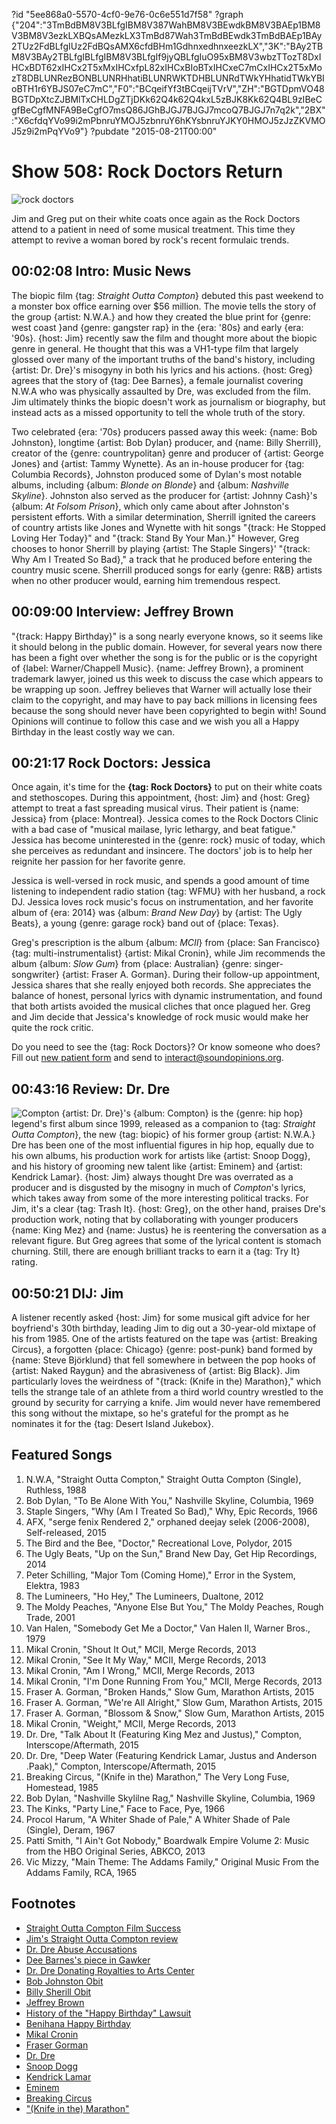 ?id "5ee868a0-5570-4cf0-9e76-0c6e551d7f58"
?graph {"204":"3TmBdBM8V3BLfgIBM8V387WahBM8V3BEwdkBM8V3BAEp1BM8V3BM8V3ezkLXBQsAMezkLX3TmBd87Wah3TmBdBEwdk3TmBdBAEp1BAy2TUz2FdBLfgIUz2FdBQsAMX6cfdBHm1GdhnxedhnxeezkLX","3K":"BAy2TBM8V3BAy2TBLfgIBLfgIBM8V3BLfgIf9jyQBLfgIuO95xBM8V3wbzTTozT8DxIHCxBDT62xIHCx2T5xMxIHCxfpL82xIHCxBIoBTxIHCxeC7mCxIHCx2T5xMozT8DBLUNRezBONBLUNRHhatiBLUNRWKTDHBLUNRdTWkYHhatidTWkYBIoBTH1r6YBJS07eC7mC","F0":"BCqeifYf3tBCqeijTVrV","ZH":"BGTDpmVO48BGTDpXtcZJBMlTxCHLDgZTjDKk62Q4k62Q4kxL5zBJK8Kk62Q4BL9zIBeCgfBeCgfMNFA9BeCgfO7msQ86JGhBJGJ7BJGJ7mcoQ7BJGJ7n7q2k","2BX":"X6cfdqYVo99i2mPbnruYMOJ5zbnruY6hKYsbnruYJKY0HMOJ5zJzZKVMOJ5z9i2mPqYVo9"}
?pubdate "2015-08-21T00:00"
# Show 508: Rock Doctors Return
![rock doctors](https://static.soundopinions.org/images/2015/rockdoctors_email.jpg)

Jim and Greg put on their white coats once again as the Rock Doctors attend to a patient in need of some musical treatment. This time they attempt to revive a woman bored by rock's recent formulaic trends.

## 00:02:08 Intro: Music News

The biopic film {tag: *Straight Outta Compton*} debuted this past weekend to a monster box office earning over $56 million. The movie tells the story of the group {artist: N.W.A.} and how they created the blue print for {genre: west coast }and {genre: gangster rap} in the {era: '80s} and early {era: '90s}. {host: Jim} recently saw the film and thought more about the biopic genre in general. He thought that this was a VH1-type film that largely glossed over many of the important truths of the band's history, including {artist: Dr. Dre}'s misogyny in both his lyrics and his actions. {host: Greg} agrees that the story of {tag: Dee Barnes}, a female journalist covering N.W.A who was physically assaulted by Dre, was excluded from the film. Jim ultimately thinks the biopic doesn't work as journalism or biography, but instead acts as a missed opportunity to tell the whole truth of the story.

Two celebrated {era: '70s} producers passed away this week: {name: Bob Johnston}, longtime {artist: Bob Dylan} producer, and {name: Billy Sherrill}, creator of the {genre: countrypolitan} genre and producer of {artist: George Jones} and {artist: Tammy Wynette}. As an in-house producer for {tag: Columbia Records}, Johnston produced some of Dylan's most notable albums, including {album: *Blonde on Blonde*} and {album: *Nashville Skyline*}. Johnston also served as the producer for {artist: Johnny Cash}'s {album: *At Folsom Prison*}, which only came about after Johnston's persistent efforts. With a similar determination, Sherrill ignited the careers of country artists like Jones and Wynette with hit songs "{track: He Stopped Loving Her Today}" and "{track: Stand By Your Man.}" However, Greg chooses to honor Sherrill by playing {artist: The Staple Singers}' "{track: Why Am I Treated So Bad}," a track that he produced before entering the country music scene. Sherrill produced songs for early {genre: R&B} artists when no other producer would, earning him tremendous respect.  


## 00:09:00 Interview: Jeffrey Brown
 "{track: Happy Birthday}" is a song nearly everyone knows, so it seems like it should belong in the public domain. However, for several years now there has been a fight over whether the song is for the public or is the copyright of {label: Warner/Chappell Music}. {name: Jeffrey Brown}, a prominent trademark lawyer, joined us this week to discuss the case which appears to be wrapping up soon. Jeffrey believes that Warner will actually lose their claim to the copyright, and may have to pay back millions in licensing fees because the song should never have been copyrighted to begin with! Sound Opinions will continue to follow this case and we wish you all a Happy Birthday in the least costly way we can. 


## 00:21:17 Rock Doctors: Jessica 
Once again, it's time for the **{tag: Rock Doctors}** to put on their white coats and stethoscopes. During this appointment, {host: Jim} and {host: Greg} attempt to treat a fast spreading musical virus. Their patient is {name: Jessica} from {place: Montreal}. Jessica comes to the Rock Doctors Clinic with a bad case of "musical mailase, lyric lethargy, and beat fatigue." Jessica has become uninterested in the {genre: rock} music of today, which she perceives as redundant and insincere. The doctors' job is to help her reignite her passion for her favorite genre. 

Jessica is well-versed in rock music, and spends a good amount of time listening to independent radio station {tag: WFMU} with her husband, a rock DJ. Jessica loves rock music's focus on instrumentation, and her favorite album of {era: 2014} was {album: *Brand New Day*} by {artist: The Ugly Beats}, a young {genre: garage rock} band out of {place: Texas}. 

Greg's prescription is the album {album: *MCII*} from {place: San Francisco} {tag: multi-instrumentalist} {artist: Mikal Cronin}, while Jim recommends the album {album: *Slow Gum*} from {place: Australian} {genre: singer-songwriter} {artist: Fraser A. Gorman}. During their follow-up appointment, Jessica shares that she really enjoyed both records. She appreciates the balance of honest, personal lyrics with dynamic instrumentation, and found that both artists avoided the musical cliches that once plagued her. Greg and Jim decide that Jessica's knowledge of rock music would make her quite the rock critic. 

Do you need to see the {tag: Rock Doctors}? Or know someone who does? Fill out [new patient form](http://www.soundopinions.org/rockdocsform.pdf) and send to interact@soundopinions.org.

## 00:43:16 Review: Dr. Dre
![Compton](https://static.soundopinions.org/assets/508/2040.jpg)
{artist: Dr. Dre}'s {album: Compton} is the {genre: hip hop} legend's first album since 1999, released as a companion to {tag: *Straight Outta Compton*}, the new {tag: biopic} of his former group {artist: N.W.A.} Dre has been one of the most influential figures in hip hop, equally due to his own albums, his production work for artists like {artist: Snoop Dogg}, and his history of grooming new talent like {artist: Eminem} and {artist: Kendrick Lamar}. {host: Jim} always thought Dre was overrated as a producer and is disgusted by the misogny in much of *Compton*'s lyrics, which takes away from some of the more interesting political tracks. For Jim, it's a clear {tag: Trash It}. {host: Greg}, on the other hand, praises Dre's production work, noting that by collaborating with younger producers {name: King Mez} and {name: Justus} he is reentering the conversation as a relevant figure. But Greg agrees that some of the lyrical content is stomach churning. Still, there are enough brilliant tracks to earn it a {tag: Try It} rating.

## 00:50:21 DIJ: Jim
A listener recently asked {host: Jim} for some musical gift advice for her boyfriend's 30th birthday, leading Jim to dig out a 30-year-old mixtape of his from 1985. One of the artists featured on the tape was {artist: Breaking Circus}, a forgotten {place: Chicago} {genre: post-punk} band formed by {name: Steve Björklund} that fell somewhere in between the pop hooks of {artist: Naked Raygun} and the abrasiveness of {artist: Big Black}. Jim particularly loves the weirdness of "{track: (Knife in the) Marathon}," which tells the strange tale of an athlete from a third world country wrestled to the ground by security for carrying a knife. Jim would never have remembered this song without the mixtape, so he's grateful for the prompt as he nominates it for the {tag: Desert Island Jukebox}.

## Featured Songs
1. N.W.A, "Straight Outta Compton," Straight Outta Compton (Single), Ruthless, 1988 
2. Bob Dylan, "To Be Alone With You," Nashville Skyline, Columbia, 1969 
3. Staple Singers, "Why (Am I Treated So Bad)," Why, Epic Records, 1966 
4. AFX, "serge fenix Rendered 2," orphaned deejay selek (2006-2008), Self-released, 2015 
5. The Bird and the Bee, "Doctor," Recreational Love, Polydor, 2015 
6. The Ugly Beats, "Up on the Sun," Brand New Day, Get Hip Recordings, 2014 
7. Peter Schilling, "Major Tom (Coming Home)," Error in the System, Elektra, 1983 
8. The Lumineers, "Ho Hey," The Lumineers, Dualtone, 2012 
9. The Moldy Peaches, "Anyone Else But You," The Moldy Peaches, Rough Trade, 2001 
10. Van Halen, "Somebody Get Me a Doctor," Van Halen II, Warner Bros., 1979 
11. Mikal Cronin, "Shout It Out," MCII, Merge Records, 2013 
12. Mikal Cronin, "See It My Way," MCII, Merge Records, 2013
13. Mikal Cronin, "Am I Wrong," MCII, Merge Records, 2013 
14. Mikal Cronin, "I'm Done Running From You," MCII, Merge Records, 2013 
15. Fraser A. Gorman, "Broken Hands," Slow Gum, Marathon Artists, 2015 
16. Fraser A. Gorman, "We're All Alright," Slow Gum, Marathon Artists, 2015 
17. Fraser A. Gorman, "Blossom & Snow," Slow Gum, Marathon Artists, 2015 
18. Mikal Cronin, "Weight," MCII, Merge Records, 2013 
19. Dr. Dre, "Talk About It (Featuring King Mez and Justus)," Compton, Interscope/Aftermath, 2015 
20. Dr. Dre, "Deep Water (Featuring Kendrick Lamar, Justus and Anderson .Paak)," Compton, Interscope/Aftermath, 2015 
21. Breaking Circus, "(Knife in the) Marathon," The Very Long Fuse, Homestead, 1985 
22. Bob Dylan, "Nashville Skylilne Rag," Nashville Skyline, Columbia, 1969 
23. The Kinks, "Party Line," Face to Face, Pye, 1966 
25. Procol Harum, "A Whiter Shade of Pale," A Whiter Shade of Pale (Single), Deram, 1967 
25. Patti Smith, "I Ain't Got Nobody," Boardwalk Empire Volume 2: Music from the HBO Original Series, ABKCO, 2013 
26. Vic Mizzy, "Main Theme: The Addams Family," Original Music From the Addams Family, RCA, 1965

## Footnotes
- [Straight Outta Compton Film Success](http://www.latimes.com/entertainment/envelope/cotown/la-et-ct-box-office-straight-outta-compton-man-from-uncle-mission-impossible-20150816-story.html)
- [Jim's Straight Outta Compton review](http://www.wbez.org/blogs/jim-derogatis/2015-08/straight-outta-compton-lamest-kind-gloss-over-musical-biopic-112628)
- [Dr. Dre Abuse Accusations](http://consequenceofsound.net/2015/08/dr-dres-abuse-allegations-have-once-again-reared-their-ugly-head/)
- [Dee Barnes's piece in Gawker](http://gawker.com/heres-whats-missing-from-straight-outta-compton-me-and-1724735910)
- [Dr. Dre Donating Royalties to Arts Center](http://www.theguardian.com/music/2015/aug/07/dr-dre-donate-royalties-new-album-compton-charity)
- [Bob Johnston Obit](http://www.independent.co.uk/news/people/bob-johnston-johnny-cash-and-bob-dylans-legendary-producer-dies-at-the-age-of-83-10458238.html)
- [Billy Sherill Obit](http://www.billboard.com/articles/news/obituary/6655663/billy-sherrill-country-producer-dead)
- [Jeffrey Brown](http://www.michaelbest.com/jhbrown/)
- [History of the "Happy Birthday" Lawsuit](http://time.com/3976577/happy-birthday-copyright-history/)
- [Benihana Happy Birthday](https://www.youtube.com/watch?v=zHhsFa29SWg)
- [Mikal Cronin](https://www.mergerecords.com/mikal-cronin)
- [Fraser Gorman](https://fraseragorman.bandcamp.com/)
- [Dr. Dre](https://www.drdre.com/)
- [Snoop Dogg](http://snoopdogg.com/)
- [Kendrick Lamar](http://www.kendricklamar.com/)
- [Eminem](http://www.eminem.com/)
- [Breaking Circus](http://www.allmusic.com/artist/breaking-circus-mn0000512923/biography)
- ["(Knife in the) Marathon"](https://www.youtube.com/watch?v=EUdgTKnXk0Y)
